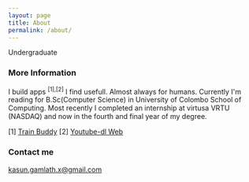 ```yaml
---
layout: page
title: About
permalink: /about/
---
```


Undergraduate

### More Information

I build apps <sup>[1],[2]</sup> I find usefull. Almost always for humans. Currently I'm reading for B.Sc(Computer Science) in University of Colombo School of Computing. Most recently I completed an internship at virtusa VRTU (NASDAQ) and now in the fourth and final year of my degree.

[1] <a href="https://play.google.com/store/apps/details?id=com.kasungamlath.trainbuddy" target="_blank">Train Buddy</a>
[2] <a href="http://ytd.kasungamlath.com/" target="_blank">Youtube-dl Web</a>

### Contact me

[kasun.gamlath.x@gmail.com](mailto:kasun.gamlath.x@gmail.com)



